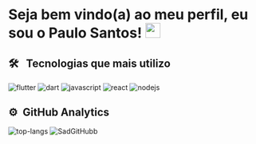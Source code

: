 <h1> Seja bem vindo(a) ao meu perfil, eu sou o Paulo Santos! <img src="https://raw.githubusercontent.com/kaueMarques/kaueMarques/master/hi.gif" width="30px" size="20px"></h1>

## 🛠 &nbsp; Tecnologias que mais utilizo

<img align="center" alt="flutter"
     src="https://img.shields.io/badge/Flutter-61bde8?style=for-the-badge&logo=flutter&logoColor=237acc">
     <img align="center" alt="dart"
     src="https://img.shields.io/badge/Dart-38738f?style=for-the-badge&logo=dart&logoColor=61bde8">
     <img align="center" alt="javascript"
     src="https://img.shields.io/badge/JavaScript-e3e039?style=for-the-badge&logo=javascript&logoColor=black">
     <img align="center" alt="react"
     src="https://img.shields.io/badge/React-20232A?style=for-the-badge&logo=react&logoColor=61DAFB">
     <img align="center" alt="nodejs"
     src="https://img.shields.io/badge/Node.js-43853D?style=for-the-badge&logo=node.js&logoColor=white">
     

## ⚙ &nbsp;GitHub Analytics
![top-langs]( https://github-readme-stats.vercel.app/api/top-langs?username=SadGitHubb&show_icons=true&theme=dark) <img src="https://github-readme-stats.vercel.app/api?username=SadGitHubb&show_icons=true&theme=dark" alt="SadGitHubb">
</p>  


